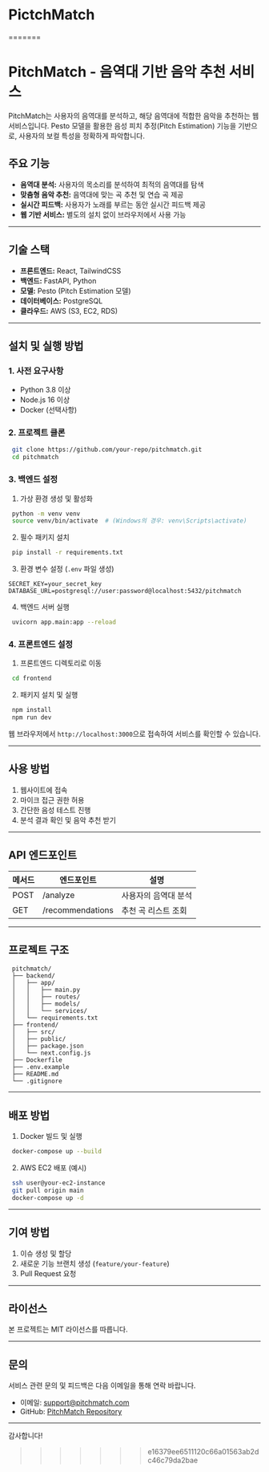 # PictchMatch
=======
# PitchMatch - 음역대 기반 음악 추천 서비스

PitchMatch는 사용자의 음역대를 분석하고, 해당 음역대에 적합한 음악을 추천하는 웹 서비스입니다. Pesto 모델을 활용한 음성 피치 추정(Pitch Estimation) 기능을 기반으로, 사용자의 보컬 특성을 정확하게 파악합니다.

## 주요 기능

- **음역대 분석:** 사용자의 목소리를 분석하여 최적의 음역대를 탐색
- **맞춤형 음악 추천:** 음역대에 맞는 곡 추천 및 연습 곡 제공
- **실시간 피드백:** 사용자가 노래를 부르는 동안 실시간 피드백 제공
- **웹 기반 서비스:** 별도의 설치 없이 브라우저에서 사용 가능

---

## 기술 스택

- **프론트엔드:** React, TailwindCSS
- **백엔드:** FastAPI, Python
- **모델:** Pesto (Pitch Estimation 모델)
- **데이터베이스:** PostgreSQL
- **클라우드:** AWS (S3, EC2, RDS)

---

## 설치 및 실행 방법

### 1. 사전 요구사항

- Python 3.8 이상
- Node.js 16 이상
- Docker (선택사항)

### 2. 프로젝트 클론

```bash
 git clone https://github.com/your-repo/pitchmatch.git
 cd pitchmatch
```

### 3. 백엔드 설정

1. 가상 환경 생성 및 활성화

```bash
 python -m venv venv
 source venv/bin/activate  # (Windows의 경우: venv\Scripts\activate)
```

2. 필수 패키지 설치

```bash
 pip install -r requirements.txt
```

3. 환경 변수 설정 (`.env` 파일 생성)

```
SECRET_KEY=your_secret_key
DATABASE_URL=postgresql://user:password@localhost:5432/pitchmatch
```

4. 백엔드 서버 실행

```bash
 uvicorn app.main:app --reload
```

### 4. 프론트엔드 설정

1. 프론트엔드 디렉토리로 이동

```bash
 cd frontend
```

2. 패키지 설치 및 실행

```bash
 npm install
 npm run dev
```

웹 브라우저에서 `http://localhost:3000`으로 접속하여 서비스를 확인할 수 있습니다.

---

## 사용 방법

1. 웹사이트에 접속
2. 마이크 접근 권한 허용
3. 간단한 음성 테스트 진행
4. 분석 결과 확인 및 음악 추천 받기

---

## API 엔드포인트

| 메서드 | 엔드포인트          | 설명                |
|--------|-------------------|---------------------|
| POST   | /analyze           | 사용자의 음역대 분석 |
| GET    | /recommendations   | 추천 곡 리스트 조회 |

---

## 프로젝트 구조

```
 pitchmatch/
 ├── backend/
 │   ├── app/
 │   │   ├── main.py
 │   │   ├── routes/
 │   │   ├── models/
 │   │   └── services/
 │   └── requirements.txt
 ├── frontend/
 │   ├── src/
 │   ├── public/
 │   ├── package.json
 │   └── next.config.js
 ├── Dockerfile
 ├── .env.example
 ├── README.md
 └── .gitignore
```

---

## 배포 방법

1. Docker 빌드 및 실행

```bash
 docker-compose up --build
```

2. AWS EC2 배포 (예시)

```bash
 ssh user@your-ec2-instance
 git pull origin main
 docker-compose up -d
```

---

## 기여 방법

1. 이슈 생성 및 할당
2. 새로운 기능 브랜치 생성 (`feature/your-feature`)
3. Pull Request 요청

---

## 라이선스

본 프로젝트는 MIT 라이선스를 따릅니다.

---

## 문의

서비스 관련 문의 및 피드백은 다음 이메일을 통해 연락 바랍니다.

- 이메일: support@pitchmatch.com
- GitHub: [PitchMatch Repository](https://github.com/your-repo/pitchmatch)

---

감사합니다!

>>>>>>> e16379ee6511120c66a01563ab2dc46c79da2bae
